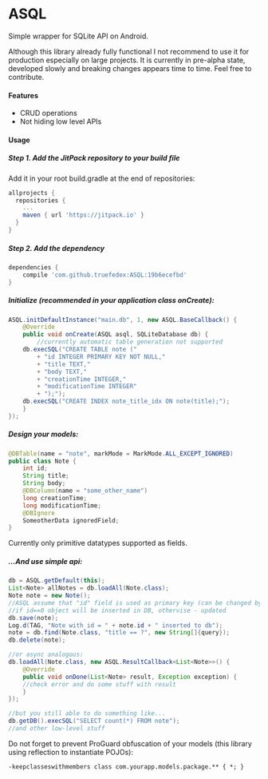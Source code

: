 # ASQL
Simple wrapper for SQLite API on Android.

Although this library already fully functional I not recommend to use it for production especially on large projects. It is currently in pre-alpha state, developed slowly and breaking changes appears time to time. Feel free to contribute.

#### Features
 - CRUD operations
 - Not hiding low level APIs

#### Usage

##### Step 1. Add the JitPack repository to your build file

Add it in your root build.gradle at the end of repositories:
```gradle
allprojects {
  repositories {
    ...
    maven { url 'https://jitpack.io' }
  }
}
```

##### Step 2. Add the dependency

```groovy
dependencies {
	compile 'com.github.truefedex:ASQL:19b6ecefbd'
}
```

##### Initialize (recommended in your application class onCreate):
```java
ASQL.initDefaultInstance("main.db", 1, new ASQL.BaseCallback() {
    @Override
    public void onCreate(ASQL asql, SQLiteDatabase db) {
	    //currently automatic table generation not supported
	db.execSQL("CREATE TABLE note ("
		+ "id INTEGER PRIMARY KEY NOT NULL,"
		+ "title TEXT,"
		+ "body TEXT,"
		+ "creationTime INTEGER,"
		+ "modificationTime INTEGER"
		+ ");");
	db.execSQL("CREATE INDEX note_title_idx ON note(title);");
    }
});
```

##### Design your models:
```java
@DBTable(name = "note", markMode = MarkMode.ALL_EXCEPT_IGNORED)
public class Note {
    int id;
    String title;
    String body;
    @DBColumn(name = "some_other_name")
    long creationTime;
    long modificationTime;
    @DBIgnore
    SomeotherData ignoredField;
}
```
Currently only primitive datatypes supported as fields.

##### ...And use simple api:

```java
db = ASQL.getDefault(this);
List<Note> allNotes = db.loadAll(Note.class);
Note note = new Note();
//ASQL assume that "id" field is used as primary key (can be changed by @DBColumn(primaryKey = true) annotation)
//if id==0 object will be inserted in DB, othervise - updated
db.save(note);
Log.d(TAG, "Note with id = " + note.id + " inserted to db");
note = db.find(Note.class, "title == ?", new String[]{query});
db.delete(note);

//or async analogous:
db.loadAll(Note.class, new ASQL.ResultCallback<List<Note>>() {
    @Override
    public void onDone(List<Note> result, Exception exception) {
	//check error and do some stuff with result
    }
});

//but you still able to do something like...
db.getDB().execSQL("SELECT count(*) FROM note");
//and other low-level stuff
```

Do not forget to prevent ProGuard obfuscation of your models (this library using reflection to instantiate POJOs):

```
-keepclasseswithmembers class com.yourapp.models.package.** { *; }
```
